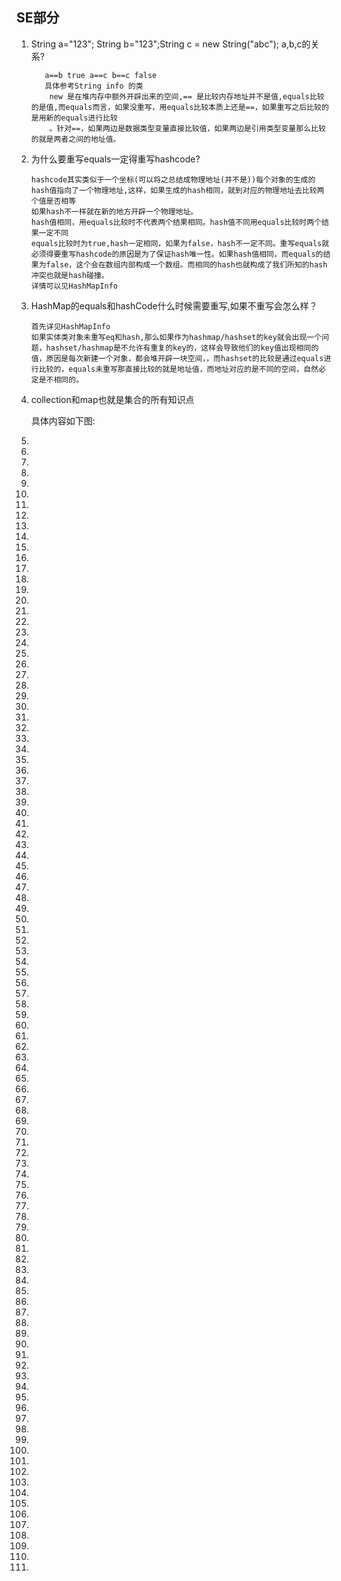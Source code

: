 ## SE部分

1. String a="123"; String b="123";String c = new String("abc"); a,b,c的关系?

   ```
      a==b true a==c b==c false
      具体参考String info 的类
       new 是在堆内存中额外开辟出来的空间,== 是比较内存地址并不是值,equals比较的是值,而equals而言，如果没重写，用equals比较本质上还是==，如果重写之后比较的是用新的equals进行比较
       。针对==，如果两边是数据类型变量直接比较值，如果两边是引用类型变量那么比较的就是两者之间的地址值。
   ```

   

2. 为什么要重写equals一定得重写hashcode?

   ```
   hashcode其实类似于一个坐标(可以将之总结成物理地址(并不是))每个对象的生成的hash值指向了一个物理地址,这样，如果生成的hash相同，就到对应的物理地址去比较两个值是否相等
   如果hash不一样就在新的地方开辟一个物理地址。
   hash值相同，用equals比较时不代表两个结果相同。hash值不同用equals比较时两个结果一定不同
   equals比较时为true,hash一定相同，如果为false，hash不一定不同。重写equals就必须得要重写hashcode的原因是为了保证hash唯一性。如果hash值相同，而equals的结果为false，这个会在数组内部构成一个数组。而相同的hash也就构成了我们所知的hash冲突也就是hash碰撞。
   详情可以见HashMapInfo
   ```

3. HashMap的equals和hashCode什么时候需要重写,如果不重写会怎么样？

   ```
   首先详见HashMapInfo
   如果实体类对象未重写eq和hash,那么如果作为hashmap/hashset的key就会出现一个问题，hashset/hashmap是不允许有重复的key的，这样会导致他们的key值出现相同的值，原因是每次新建一个对象，都会堆开辟一块空间，，而hashset的比较是通过equals进行比较的，equals未重写那直接比较的就是地址值，而地址对应的是不同的空间，自然必定是不相同的。
   ```

4. collection和map也就是集合的所有知识点

   具体内容如下图:

   [集合]: ./images/collection&map.jpg	"集合"

5. 

6. 

7. 

8. 

9. 

10. 

11. 

12. 

13. 

14. 

15. 

16. 

17. 

18. 

19. 

20. 

21. 

22. 

23. 

24. 

25. 

26. 

27. 

28. 

29. 

30. 

31. 

32. 

33. 

34. 

35. 

36. 

37. 

38. 

39. 

40. 

41. 

42. 

43. 

44. 

45. 

46. 

47. 

48. 

49. 

50. 

51. 

52. 

53. 

54. 

55. 

56. 

57. 

58. 

59. 

60. 

61. 

62. 

63. 

64. 

65. 

66. 

67. 

68. 

69. 

70. 

71. 

72. 

73. 

74. 

75. 

76. 

77. 

78. 

79. 

80. 

81. 

82. 

83. 

84. 

85. 

86. 

87. 

88. 

89. 

90. 

91. 

92. 

93. 

94. 

95. 

96. 

97. 

98. 

99. 

100. 

101. 

102. 

103. 

104. 

105. 

106. 

107. 

108. 

109. 

110. 

111. 

     

     

